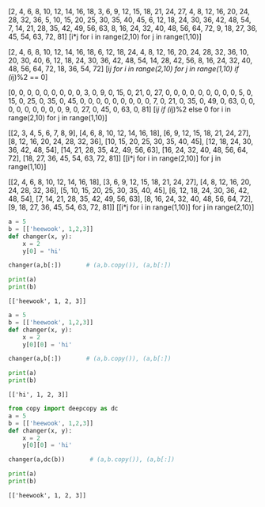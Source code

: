 [2, 4, 6, 8, 10, 12, 14, 16, 18, 
3, 6, 9, 12, 15, 18, 21, 24, 27, 
4, 8, 12, 16, 20, 24, 28, 32, 36, 
5, 10, 15, 20, 25, 30, 35, 40, 45, 
6, 12, 18, 24, 30, 36, 42, 48, 54, 
7, 14, 21, 28, 35, 42, 49, 56, 63, 
8, 16, 24, 32, 40, 48, 56, 64, 72, 
9, 18, 27, 36, 45, 54, 63, 72, 81]
[i*j for i in range(2,10) for j in range(1,10)]


[2, 4, 6, 8, 10, 12, 14, 16, 18, 
6, 12, 18, 24, 
4, 8, 12, 16, 20, 24, 28, 32, 36, 
10, 20, 30, 40, 
6, 12, 18, 24, 30, 36, 42, 48, 54, 
14, 28, 42, 56, 
8, 16, 24, 32, 40, 48, 56, 64, 72, 
18, 36, 54, 72]
[i*j for i in range(2,10) for j in range(1,10) if (i*j)%2 == 0]


[0, 0, 0, 0, 0, 0, 0, 0, 0, 
3, 0, 9, 0, 15, 0, 21, 0, 27, 
0, 0, 0, 0, 0, 0, 0, 0, 0, 
5, 0, 15, 0, 25, 0, 35, 0, 45, 
0, 0, 0, 0, 0, 0, 0, 0, 0, 
7, 0, 21, 0, 35, 0, 49, 0, 63, 
0, 0, 0, 0, 0, 0, 0, 0, 0, 
9, 0, 27, 0, 45, 0, 63, 0, 81]
[i*j if (i*j)%2 else 0 for i in range(2,10) for j in range(1,10)]


[[2, 3, 4, 5, 6, 7, 8, 9], 
[4, 6, 8, 10, 12, 14, 16, 18], 
[6, 9, 12, 15, 18, 21, 24, 27], 
[8, 12, 16, 20, 24, 28, 32, 36], 
[10, 15, 20, 25, 30, 35, 40, 45], 
[12, 18, 24, 30, 36, 42, 48, 54], 
[14, 21, 28, 35, 42, 49, 56, 63], 
[16, 24, 32, 40, 48, 56, 64, 72], 
[18, 27, 36, 45, 54, 63, 72, 81]]
[[i*j for i in range(2,10)] for j in range(1,10)]


[[2, 4, 6, 8, 10, 12, 14, 16, 18], 
[3, 6, 9, 12, 15, 18, 21, 24, 27], 
[4, 8, 12, 16, 20, 24, 28, 32, 36], 
[5, 10, 15, 20, 25, 30, 35, 40, 45], 
[6, 12, 18, 24, 30, 36, 42, 48, 54], 
[7, 14, 21, 28, 35, 42, 49, 56, 63], 
[8, 16, 24, 32, 40, 48, 56, 64, 72], 
[9, 18, 27, 36, 45, 54, 63, 72, 81]]
[[i*j for i in range(1,10)] for j in range(2,10)]



```python
a = 5
b = [['heewook', 1,2,3]]
def changer(x, y):
    x = 2
    y[0] = 'hi'

changer(a,b[:])       # (a,b.copy()), (a,b[:])

print(a)
print(b)
```

```
[['heewook', 1, 2, 3]]
```

```python
a = 5
b = [['heewook', 1,2,3]]
def changer(x, y):
    x = 2
    y[0][0] = 'hi'

changer(a,b[:])       # (a,b.copy()), (a,b[:])

print(a)
print(b)
```

```
[['hi', 1, 2, 3]]
```


```python
from copy import deepcopy as dc
a = 5
b = [['heewook', 1,2,3]]
def changer(x, y):
    x = 2
    y[0][0] = 'hi'

changer(a,dc(b))       # (a,b.copy()), (a,b[:])

print(a)
print(b)
```

```
[['heewook', 1, 2, 3]]
```
